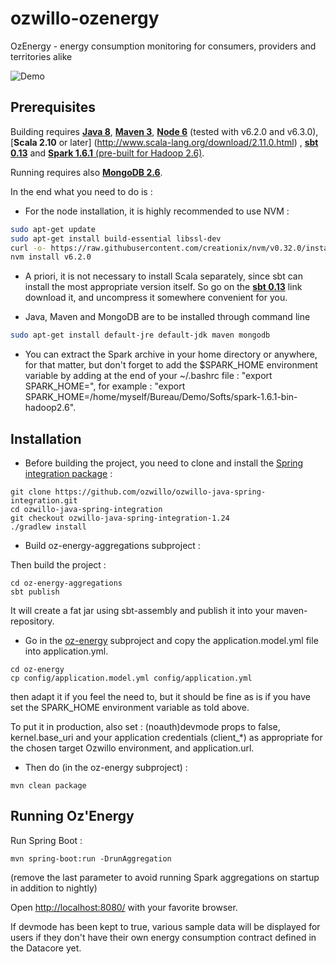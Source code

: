 # ozwillo-ozenergy
OzEnergy - energy consumption monitoring for consumers, providers and territories alike

![Demo](https://github.com/ozwillo/ozwillo-ozenergy/blob/master/app-overview/oz-energy.gif)

## Prerequisites

Building requires [**Java 8**](http://www.oracle.com/technetwork/java/javase/downloads/jdk8-downloads-2133151.html), [**Maven 3**](https://maven.apache.org/download.cgi), [**Node 6**](https://nodejs.org/en/download/releases/) (tested with v6.2.0 and v6.3.0), [**Scala 2.10** or later] (http://www.scala-lang.org/download/2.11.0.html) , [**sbt 0.13**](http://www.scala-sbt.org/0.13/docs/Setup.html) and [**Spark 1.6.1** (pre-built for Hadoop 2.6)](http://spark.apache.org/downloads.html).

Running requires also [**MongoDB 2.6**](https://docs.mongodb.com/v2.6/installation/).

In the end what you need to do is :

+ For the node installation, it is highly recommended to use NVM :

``` bash
sudo apt-get update
sudo apt-get install build-essential libssl-dev
curl -o- https://raw.githubusercontent.com/creationix/nvm/v0.32.0/install.sh | bash
nvm install v6.2.0
```

+ A priori, it is not necessary to install Scala separately, since sbt can install the most appropriate version itself. So go on the [**sbt 0.13**](http://www.scala-sbt.org/0.13/docs/Setup.html) link download it, and uncompress it somewhere convenient for you.

+ Java, Maven and MongoDB are to be installed through command line

``` bash
sudo apt-get install default-jre default-jdk maven mongodb
```

+ You can extract the Spark archive in your home directory or anywhere, for that matter, but don't forget to add the $SPARK_HOME environment variable by adding at the end of your ~/.bashrc file : "export SPARK_HOME=<YOUR PATH TO THE EXTRACTED SPARK DIRECTORY>", for example : "export SPARK_HOME=/home/myself/Bureau/Demo/Softs/spark-1.6.1-bin-hadoop2.6".

## Installation

* Before building the project, you need to clone and install the [Spring integration package](https://github.com/ozwillo/ozwillo-java-spring-integration) :

```
git clone https://github.com/ozwillo/ozwillo-java-spring-integration.git
cd ozwillo-java-spring-integration
git checkout ozwillo-java-spring-integration-1.24
./gradlew install
```

* Build oz-energy-aggregations subproject :

Then build the project :

```
cd oz-energy-aggregations
sbt publish
```
It will create a fat jar using sbt-assembly and publish it into your maven-repository.

* Go in the [oz-energy](https://github.com/ozwillo/ozwillo-ozenergy/tree/master/oz-energy) subproject and copy the application.model.yml file into application.yml.

```
cd oz-energy
cp config/application.model.yml config/application.yml
```
then adapt it if you feel the need to, but it should be fine as is if you have set the SPARK_HOME environment variable as told above.

To put it in production, also set : (noauth)devmode props to false, kernel.base_uri and your application credentials (client_*) as appropriate for the chosen target Ozwillo environment, and application.url.

* Then do (in the oz-energy subproject) :

```
mvn clean package
```

## Running Oz'Energy

Run Spring Boot :

```
mvn spring-boot:run -DrunAggregation
```
(remove the last parameter to avoid running Spark aggregations on startup in addition to nightly)

Open [http://localhost:8080/](http://localhost:8080/) with your favorite browser.

If devmode has been kept to true, various sample data will be displayed for users if they don't have their own energy consumption contract defined in the Datacore yet.
